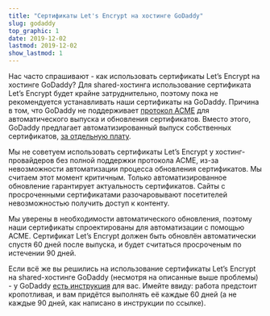```yaml
---
title: "Сертификаты Let's Encrypt на хостинге GoDaddy"
slug: godaddy
top_graphic: 1
date: 2019-12-02
lastmod: 2019-12-02
show_lastmod: 1
---
```



Нас часто спрашивают - как использовать сертификаты Let’s Encrypt на хостинге GoDaddy? Для shared-хостинга использование сертификата Let’s Encrypt будет крайне затруднительно, поэтому пока не рекомендуется устанавливать наши сертификаты на GoDaddy. Причина в том, что GoDaddy не поддерживает [протокол ACME][1] для автоматического выпуска и обновления сертификатов. Вместо этого, GoDaddy предлагает автоматизированный выпуск собственных сертификатов, [за отдельную плату][2].

Мы не советуем использовать сертификаты Let’s Encrypt у хостинг-провайдеров без полной поддержки протокола ACME, из-за невозможности автоматизации процесса обновления сертификатов. Мы считаем этот момент критичным. Только автоматизированное обновление гарантирует актуальность сертификатов. Сайты с просроченными сертификатами разочаровывают посетителей невозможностью получить доступ к контенту.

Мы уверены в необходимости автоматического обновления, поэтому наши сертификаты спроектированы для автоматизации с помощью ACME. Сертификат Let’s Encrypt должен быть обновлён автоматически спустя 60 дней после выпуска, и будет считаться просроченым по истечении 90 дней.

Если всё же вы решились на использование сертификаты Let’s Encrypt на shared-хостинге GoDaddy (несмотря на описанные выше проблемы) -  у GoDaddy [есть инструкция][3] для вас. Имейте ввиду: работа предстоит кропотливая, и вам придётся выполнять её каждые 60 дней (а не каждые 90 дней, как написано в инструкции по ссылке).

[1]: https://tools.ietf.org/html/rfc8555
[2]: https://www.godaddy.com/web-security/ssl-certificate
[3]: https://www.godaddy.com/help/install-a-lets-encrypt-certificate-on-your-cpanel-hosting-account-28023
